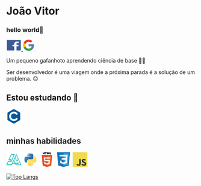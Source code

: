  # João Vitor 
### hello world👋
<a/>
<a href="https://www.facebook.com/profile.php?id=100013790748118" target="_blank">
<img aling="center" alt="joao facebook" height="30" width="40" src="https://raw.githubusercontent.com/devicons/devicon/master/icons/facebook/facebook-original.svg"
style="max-widht:100%;"<a/>
<a/>
<a href="https://mail.google.com/mail/u/1/#inbox" target="_balnk">
<img aling="center" alt="joao gmail" height="30" width"40" src="https://raw.githubusercontent.com/devicons/devicon/master/icons/google/google-original.svg"
style="max-widht:100%;"<a/>
<a/>
 
Um pequeno gafanhoto aprendendo ciência de base 👨‍💻

Ser desenvolvedor é uma viagem onde a próxima parada é a solução de um problema. 😊


##  Estou estudando 📓
<img src="https://raw.githubusercontent.com/devicons/devicon/master/icons/c/c-plain.svg" alt="40" width="40" height="40" style="max - width:100%;"></img>
 
## minhas habilidades
<img src="https://raw.githubusercontent.com/devicons/devicon/master/icons/thealgorithms/thealgorithms-original.svg" alt="rails" width="40" height="40" style="max - width:100%;"></img>
<img src="https://raw.githubusercontent.com/devicons/devicon/master/icons/python/python-original.svg" alt="pitao" width="40" height="40" style="max - width:100%;"></img>
<img src="https://raw.githubusercontent.com/devicons/devicon/master/icons/html5/html5-original-wordmark.svg" alt="40" width="40" height="40" style="max - width:100%;"></img>
<img src="https://raw.githubusercontent.com/devicons/devicon/master/icons/css3/css3-original.svg" alt="40" width="40" height="40" style="max - width:100%;"></img>
<img src="https://raw.githubusercontent.com/devicons/devicon/master/icons/javascript/javascript-original.svg" alt="40" width="40" height="40" style="max - width:100%;"></img>

[![Top Langs](https://github-readme-stats.vercel.app/api/top-langs/?username=JOAO-VITOR-SOARES&layout=compact)](https://github.com/anuraghazra/github-readme-stats) 
